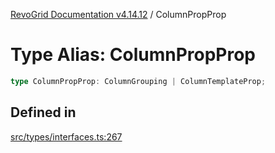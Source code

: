 [RevoGrid Documentation v4.14.12](README.md) / ColumnPropProp

# Type Alias: ColumnPropProp

```ts
type ColumnPropProp: ColumnGrouping | ColumnTemplateProp;
```

## Defined in

[src/types/interfaces.ts:267](https://github.com/revolist/revogrid/blob/ee1081dbd910f211c490863a4b642535e5dce01e/src/types/interfaces.ts#L267)

